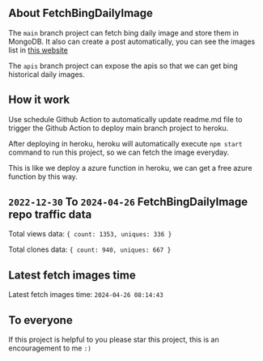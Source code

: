 ## About FetchBingDailyImage

The `main` branch project can fetch bing daily image and store them in MongoDB.
It also can create a post automatically, you can see the images list in [this website](https://oursalbum.netlify.app)

The `apis` branch project can expose the apis so that we can get bing historical daily images.

## How it work

Use schedule Github Action to automatically update readme.md file to trigger the Github Action to deploy main branch project to heroku.

After deploying in heroku, heroku will automatically execute `npm start` command to run this project, so we can fetch the image everyday.

This is like we deploy a azure function in heroku, we can get a free azure function by this way.

## `2022-12-30` To `2024-04-26` FetchBingDailyImage repo traffic data

Total views data: `{ count: 1353, uniques: 336 }`

Total clones data: `{ count: 940, uniques: 667 }`

## Latest fetch images time

Latest fetch images time: `2024-04-26 08:14:43`

## To everyone

If this project is helpful to you please star this project, this is an encouragement to me `:)`



